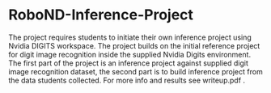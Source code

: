 # RoboND-Inference-Project
The project requires students to initiate their own inference project using Nvidia DIGITS workspace. The project builds on the initial reference project for digit image recognition inside the supplied Nvidia Digits environment.
The first part of the project is an inference project against supplied digit image recognition dataset, the second part is to build inference project from the data students collected. For more info and results see writeup.pdf .
